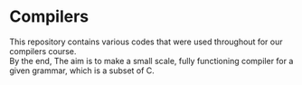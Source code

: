 # Compilers
This repository contains various codes that were used throughout for our compilers course. <br>
By the end, The aim is to make a small scale, fully functioning compiler for a given grammar, which is a subset of C.
